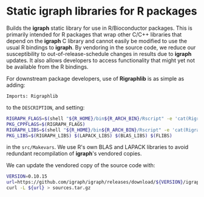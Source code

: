 # Static igraph libraries for R packages

Builds the **igraph** static library for use in R/Bioconductor packages.
This is primarily intended for R packages that wrap other C/C++ libraries that depend on the **igraph** C library
and cannot easily be modified to use the usual R bindings to **igraph**.
By vendoring in the source code, we reduce our susceptibility to out-of-release-schedule changes in results due to **igraph** updates.
It also allows developers to access functionality that might yet not be available from the R bindings.

For downstream package developers, use of **Rigraphlib** is as simple as adding:

```
Imports: Rigraphlib
```

to the `DESCRIPTION`, and setting:

```bash
RIGRAPH_FLAGS=$(shell "${R_HOME}/bin${R_ARCH_BIN}/Rscript" -e 'cat(Rigraphlib::pkgconfig("PKG_CPPFLAGS"))')
PKG_CPPFLAGS=$(RIGRAPH_FLAGS)
RIGRAPH_LIBS=$(shell "${R_HOME}/bin${R_ARCH_BIN}/Rscript" -e 'cat(Rigraphlib::pkgconfig("PKG_LIBS"))')
PKG_LIBS=$(RIGRAPH_LIBS) $(LAPACK_LIBS) $(BLAS_LIBS) $(FLIBS) 
```

in the `src/Makevars`.
We use R's own BLAS and LAPACK libraries to avoid redundant recompilation of **igraph**'s vendored copies.

We can update the vendored copy of the source code with:

```bash
VERSION=0.10.15
url=https://github.com/igraph/igraph/releases/download/${VERSION}/igraph-${VERSION}.tar.gz
curl -L ${url} > sources.tar.gz
```
